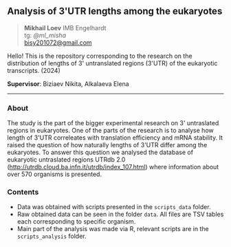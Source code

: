 ## Analysis of 3'UTR lengths among the eukaryotes ## 


> **Mikhail Loev** IMB Engelhardt</br>
> tg: *@ml_misha* </br>
> bisy201072@gmail.com

Hello! This is the repository corresponding to the research on the distribution of lengths of 3' untranslated regions (3'UTR) of the eukaryotic transcripts. (2024)

**Supervisor**: Biziaev Nikita, Alkalaeva Elena

---

### About

The study is the part of the bigger experimental research on 3' untraslated regions in eukaryotes. One of the parts of the research is to analyse how length of 3'UTR correleates with translation efficiency  and mRNA stability.
It raised the question of how naturally lengths of 3'UTR differ among the eukaryotes. To answer this question we analysed the database of eukaryotic untraslated regions UTRdb 2.0 (http://utrdb.cloud.ba.infn.it/utrdb/index_107.html) where information about over 570 organisms is presented.

### Contents

- Data was obtained with scripts presented in the `scripts_data` folder. 
- Raw obtained data can be seen in the folder `data`. All files are TSV tables each corresponding to specific organism.
- Main part of the analysis was made via R, relevant scripts are in the `scripts_analysis` folder. 


